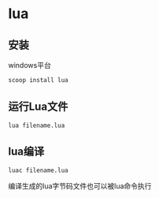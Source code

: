 # lua

## 安装

windows平台

```sh
scoop install lua
```

## 运行Lua文件

```
lua filename.lua
```

## lua编译

```
luac filename.lua
```

编译生成的lua字节码文件也可以被lua命令执行

